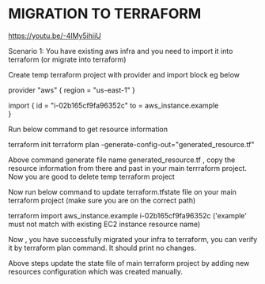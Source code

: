 # MIGRATION TO TERRAFORM

https://youtu.be/-4IMy5ihiiU


Scenario 1: You have existing aws infra and you need to import it into terraform (or migrate into terraform)

Create temp terraform project with provider and import block eg below

provider "aws" {
  region = "us-east-1"
}

import {
     id = "i-02b165cf9fa96352c"
     to = aws_instance.example   
 }

Run below command to get resource information

terraform init
terraform plan -generate-config-out="generated_resource.tf"

Above command generate file name generated_resource.tf , copy the resource information from there and past in your main terrraform project. 
Now you are good to delete temp terraform project

Now run below command to update terraform.tfstate file on your main terraform project (make sure you are on the correct path)

terraform import aws_instance.example i-02b165cf9fa96352c ('example' must not match with existing EC2 instance resource name)

Now , you have successfully migrated your infra to terraform, you can verify it by terraform plan command. It should print no changes.

Above steps update the state file of main terraform project by adding new resources configuration which was created manually. 